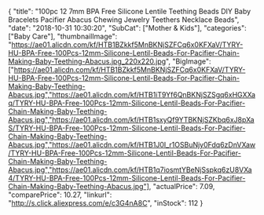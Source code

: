{
	"title": "100pc 12 7mm BPA Free Silicone Lentile Teething Beads DIY Baby Bracelets Pacifier Abacus Chewing Jewelry Teethers Necklace Beads",
	"date": "2018-10-31 10:30:20",
	"SubCat": ["Mother & Kids"],
	"categories": ["Baby Care"],
	"thumbnailImage": "https://ae01.alicdn.com/kf/HTB1BZkkf5MnBKNjSZFCq6x0KFXaV/TYRY-HU-BPA-Free-100Pcs-12mm-Silicone-Lentil-Beads-For-Pacifier-Chain-Making-Baby-Teething-Abacus.jpg_220x220.jpg",
	"BigImage": ["https://ae01.alicdn.com/kf/HTB1BZkkf5MnBKNjSZFCq6x0KFXaV/TYRY-HU-BPA-Free-100Pcs-12mm-Silicone-Lentil-Beads-For-Pacifier-Chain-Making-Baby-Teething-Abacus.jpg","https://ae01.alicdn.com/kf/HTB1iT9Yf6QnBKNjSZSgq6xHGXXaq/TYRY-HU-BPA-Free-100Pcs-12mm-Silicone-Lentil-Beads-For-Pacifier-Chain-Making-Baby-Teething-Abacus.jpg","https://ae01.alicdn.com/kf/HTB1sxyQf9YTBKNjSZKbq6xJ8pXaS/TYRY-HU-BPA-Free-100Pcs-12mm-Silicone-Lentil-Beads-For-Pacifier-Chain-Making-Baby-Teething-Abacus.jpg","https://ae01.alicdn.com/kf/HTB1J0I_r1OSBuNjy0Fdq6zDnVXaw/TYRY-HU-BPA-Free-100Pcs-12mm-Silicone-Lentil-Beads-For-Pacifier-Chain-Making-Baby-Teething-Abacus.jpg","https://ae01.alicdn.com/kf/HTB1q7iosmtYBeNjSspkq6zU8VXa4/TYRY-HU-BPA-Free-100Pcs-12mm-Silicone-Lentil-Beads-For-Pacifier-Chain-Making-Baby-Teething-Abacus.jpg"],
	"actualPrice": 7.09,
	"comparePrice": 10.27,
	"linkurl": "http://s.click.aliexpress.com/e/c3G4nA8C",
	"inStock": 112
}
